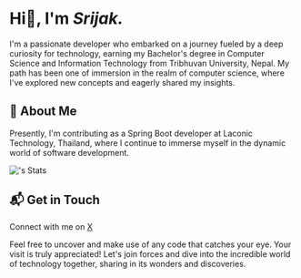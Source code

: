 # Hi👋, I'm _*Srijak.*_
I'm a passionate developer who embarked on a journey fueled by a deep curiosity for technology, earning my Bachelor's degree in Computer Science and Information Technology from Tribhuvan University, Nepal. My path has been one of immersion in the realm of computer science, where I've explored new concepts and eagerly shared my insights.
## 🚀 About Me
 Presently, I'm contributing as a Spring Boot developer at Laconic Technology, Thailand, where I continue to immerse myself in the dynamic world of software development.

![<username>'s Stats](https://github-readme-stats.vercel.app/api?username=srijakd&theme=vue-dark&show_icons=true&hide_border=true&count_private=true)

## 📬 Get in Touch

Connect with me on [X](https://twitter.com/srijakd)


Feel free to uncover and make use of any code that catches your eye. Your visit is truly appreciated! Let's join forces and dive into the incredible world of technology together, sharing in its wonders and discoveries.
